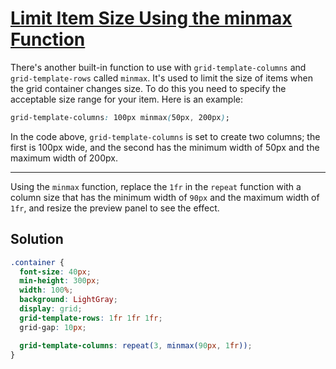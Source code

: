 # [Limit Item Size Using the minmax Function](https://learn.freecodecamp.org/responsive-web-design/css-grid/limit-item-size-using-the-minmax-function)

There's another built-in function to use with `grid-template-columns` and `grid-template-rows` called `minmax`. It's used to limit the size of items when the grid container changes size. To do this you need to specify the acceptable size range for your item. Here is an example:

```css
grid-template-columns: 100px minmax(50px, 200px);
```

In the code above, `grid-template-columns` is set to create two columns; the first is 100px wide, and the second has the minimum width of 50px and the maximum width of 200px.

---

Using the `minmax` function, replace the `1fr` in the `repeat` function with a column size that has the minimum width of `90px` and the maximum width of `1fr`, and resize the preview panel to see the effect.

## Solution

```css
.container {
  font-size: 40px;
  min-height: 300px;
  width: 100%;
  background: LightGray;
  display: grid;
  grid-template-rows: 1fr 1fr 1fr;
  grid-gap: 10px;

  grid-template-columns: repeat(3, minmax(90px, 1fr));
}
```